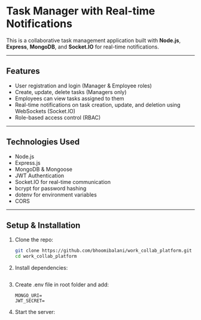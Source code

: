 # Task Manager with Real-time Notifications

This is a collaborative task management application built with **Node.js**, **Express**, **MongoDB**, and **Socket.IO** for real-time notifications.

---

## Features

- User registration and login (Manager & Employee roles)
- Create, update, delete tasks (Managers only)
- Employees can view tasks assigned to them
- Real-time notifications on task creation, update, and deletion using WebSockets (Socket.IO)
- Role-based access control (RBAC)

---

## Technologies Used

- Node.js
- Express.js
- MongoDB & Mongoose
- JWT Authentication
- Socket.IO for real-time communication
- bcrypt for password hashing
- dotenv for environment variables
- CORS

---

## Setup & Installation

1. Clone the repo:

   ```bash
   git clone https://github.com/bhoomibalani/work_collab_platform.git
   cd work_collab_platform

   ```

2. Install dependencies:

   ```npm install
   ```



3. Create .env file in root folder and add:

   ```PORT=
   MONGO_URI=
   JWT_SECRET=
   ```

4. Start the server:

```npm start
```

